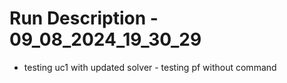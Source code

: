 # Run Description - 09_08_2024_19_30_29

- testing uc1 with updated solver - testing pf without command

